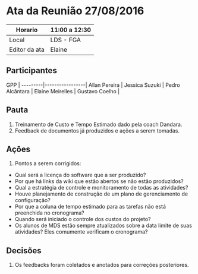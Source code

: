 # Ata da Reunião 27/08/2016


Horario | 11:00 a 12:30 |
---------|-----------------|
Local   | LDS - FGA |
Editor da ata | Elaine |

## Participantes

GPP   |
---------|-----------------|
Allan Pereira |
Jessica Suzuki |
Pedro Alcântara |
Elaine Meirelles  |
Gustavo Coelho |

## Pauta

1. Treinamento de Custo e Tempo Estimado dado pela coach Dandara.
2. Feedback de documentos já produzidos e ações a serem tomadas.

## Ações

1. Pontos a serem corrigidos:
 * Qual será a licença do software que a ser produzido?
 * Por que há links da wiki que estão abertos se não estão produzidos?
 * Qual a estratégia de controle e monitoramento de todas as atividades?
 * Houve planejamento de construção de um plano de gerenciamento de configuração?
 * Por que a coluna de tempo estimado para as tarefas não está preenchida no cronograma?
 * Quando será iniciado o controle dos custos do projeto?
 * Os alunos de MDS estão sempre atualizados sobre a data limite de suas atividades? Eles comumente verificam o cronograma?

## Decisões

1. Os feedbacks foram coletados e anotados para correções posteriores.